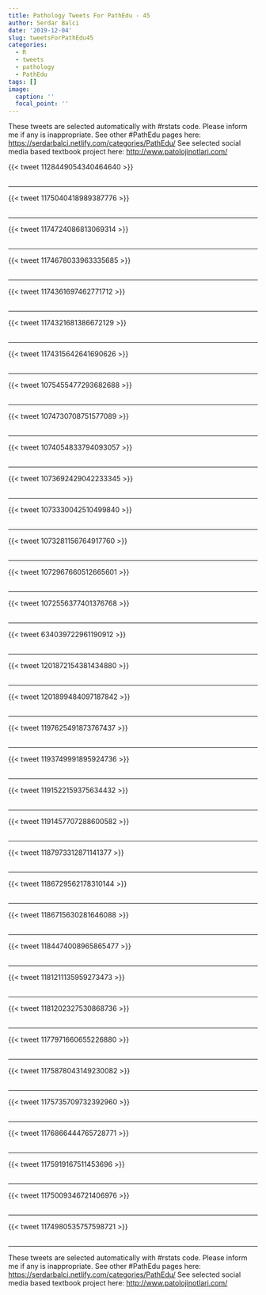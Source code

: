 ```yaml
---
title: Pathology Tweets For PathEdu - 45
author: Serdar Balci
date: '2019-12-04'
slug: tweetsForPathEdu45
categories:
  - R
  - tweets
  - pathology
  - PathEdu
tags: []
image:
  caption: ''
  focal_point: ''
---
```



These tweets are selected automatically with #rstats code. Please inform me if any is inappropriate.
See other #PathEdu pages here: https://serdarbalci.netlify.com/categories/PathEdu/ 
See selected social media based textbook project here: http://www.patolojinotlari.com/

{{< tweet 1128449054340464640 >}}
<br>
<br>
<hr>
{{< tweet 1175040418989387776 >}}
<br>
<br>
<hr>
{{< tweet 1174724086813069314 >}}
<br>
<br>
<hr>
{{< tweet 1174678033963335685 >}}
<br>
<br>
<hr>
{{< tweet 1174361697462771712 >}}
<br>
<br>
<hr>
{{< tweet 1174321681386672129 >}}
<br>
<br>
<hr>
{{< tweet 1174315642641690626 >}}
<br>
<br>
<hr>
{{< tweet 1075455477293682688 >}}
<br>
<br>
<hr>
{{< tweet 1074730708751577089 >}}
<br>
<br>
<hr>
{{< tweet 1074054833794093057 >}}
<br>
<br>
<hr>
{{< tweet 1073692429042233345 >}}
<br>
<br>
<hr>
{{< tweet 1073330042510499840 >}}
<br>
<br>
<hr>
{{< tweet 1073281156764917760 >}}
<br>
<br>
<hr>
{{< tweet 1072967660512665601 >}}
<br>
<br>
<hr>
{{< tweet 1072556377401376768 >}}
<br>
<br>
<hr>
{{< tweet 634039722961190912 >}}
<br>
<br>
<hr>
{{< tweet 1201872154381434880 >}}
<br>
<br>
<hr>
{{< tweet 1201899484097187842 >}}
<br>
<br>
<hr>
{{< tweet 1197625491873767437 >}}
<br>
<br>
<hr>
{{< tweet 1193749991895924736 >}}
<br>
<br>
<hr>
{{< tweet 1191522159375634432 >}}
<br>
<br>
<hr>
{{< tweet 1191457707288600582 >}}
<br>
<br>
<hr>
{{< tweet 1187973312871141377 >}}
<br>
<br>
<hr>
{{< tweet 1186729562178310144 >}}
<br>
<br>
<hr>
{{< tweet 1186715630281646088 >}}
<br>
<br>
<hr>
{{< tweet 1184474008965865477 >}}
<br>
<br>
<hr>
{{< tweet 1181211135959273473 >}}
<br>
<br>
<hr>
{{< tweet 1181202327530868736 >}}
<br>
<br>
<hr>
{{< tweet 1177971660655226880 >}}
<br>
<br>
<hr>
{{< tweet 1175878043149230082 >}}
<br>
<br>
<hr>
{{< tweet 1175735709732392960 >}}
<br>
<br>
<hr>
{{< tweet 1176866444765728771 >}}
<br>
<br>
<hr>
{{< tweet 1175919167511453696 >}}
<br>
<br>
<hr>
{{< tweet 1175009346721406976 >}}
<br>
<br>
<hr>
{{< tweet 1174980535757598721 >}}
<br>
<br>
<hr>


These tweets are selected automatically with #rstats code. Please inform me if any is inappropriate.
See other #PathEdu pages here: https://serdarbalci.netlify.com/categories/PathEdu/ 
See selected social media based textbook project here: http://www.patolojinotlari.com/
